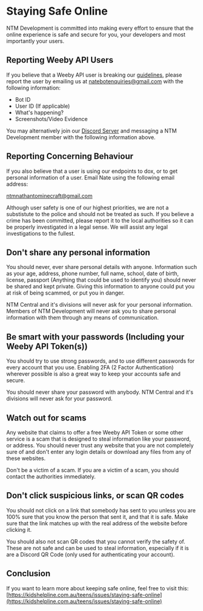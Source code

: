 # Staying Safe Online

NTM Development is committed into making every effort to ensure that the online experience is safe and secure for you, your developers and most importantly your users.

## Reporting Weeby API Users
If you believe that a Weeby API user is breaking our [guidelines](https://support.weebyapi.xyz/guidelines), please report the user by emailing us at [natebotenquiries@gmail.com](mailto:natebotenquiries@gmail.com) with the following information:

- Bot ID
- User ID (If applicable)
- What's happening?
- Screenshots/Video Evidence

You may alternatively join our [Discord Server](https://weebyapi.xyz/discord) and messaging a NTM Development member with the following information above.

## Reporting Concerning Behaviour
If you also believe that a user is using our endpoints to dox, or to get personal information of a user. Email Nate using the following email address:

[ntmnathantominecraft@gmail.com](mailto:ntmnathantominecraft@gmail.com)

Although user safety is one of our highest priorities, we are not a substistute to the police and should not be treated as such. If you believe a crime has been committed, please report it to the local authorities so it can be properly investigated in a legal sense. We will assist any legal investigations to the fullest.

## Don't share any personal information
You should never, ever share personal details with anyone. Information such as your age, address, phone number, full name, school, date of birth, license, passport (Anything that could be used to identify you) should never be shared and kept private. Giving this information to anyone could put you at risk of being scammed, or put you in danger.

NTM Central and it's divisions will never ask for your personal information. Members of NTM Development will never ask you to share personal information with them through any means of communication.

## Be smart with your passwords (Including your Weeby API Token(s))
You should try to use strong passwords, and to use different passwords for every account that you use. Enabling 2FA (2 Factor Authentication) wherever possible is also a great way to keep your accounts safe and secure.

You should never share your password with anybody. NTM Central and it's divisions will never ask for your password.

## Watch out for scams
Any website that claims to offer a free Weeby API Token or some other service is a scam that is designed to steal information like your password, or address. You should never trust any website that you are not completely sure of and don't enter any login details or download any files from any of these websites.

Don't be a victim of a scam. If you are a victim of a scam, you should contact the authorities immediately.

## Don't click suspicious links, or scan QR codes
You should not click on a link that somebody has sent to you unless you are 100% sure that you know the person that sent it, and that it is safe. Make sure that the link matches up with the real address of the website before clicking it.

You should also not scan QR codes that you cannot verify the safety of. These are not safe and can be used to steal information, especially if it is are a Discord QR Code (only used for authenticating your account).

## Conclusion
If you want to learn more about keeping safe online, feel free to visit this: [https://kidshelpline.com.au/teens/issues/staying-safe-online](https://kidshelpline.com.au/teens/issues/staying-safe-online)
